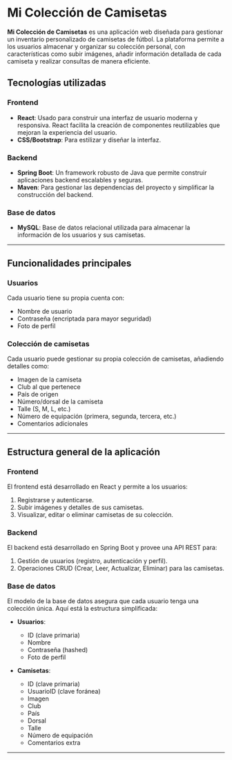 # Mi Colección de Camisetas

**Mi Colección de Camisetas** es una aplicación web diseñada para gestionar un inventario personalizado de camisetas de fútbol. La plataforma permite a los usuarios almacenar y organizar su colección personal, con características como subir imágenes, añadir información detallada de cada camiseta y realizar consultas de manera eficiente.

## Tecnologías utilizadas

### Frontend

- **React**: Usado para construir una interfaz de usuario moderna y responsiva. React facilita la creación de componentes reutilizables que mejoran la experiencia del usuario.
- **CSS/Bootstrap**: Para estilizar y diseñar la interfaz.

### Backend

- **Spring Boot**: Un framework robusto de Java que permite construir aplicaciones backend escalables y seguras.
- **Maven**: Para gestionar las dependencias del proyecto y simplificar la construcción del backend.

### Base de datos

- **MySQL**: Base de datos relacional utilizada para almacenar la información de los usuarios y sus camisetas.

---

## Funcionalidades principales

### Usuarios

Cada usuario tiene su propia cuenta con:

- Nombre de usuario
- Contraseña (encriptada para mayor seguridad)
- Foto de perfil

### Colección de camisetas

Cada usuario puede gestionar su propia colección de camisetas, añadiendo detalles como:

- Imagen de la camiseta
- Club al que pertenece
- País de origen
- Número/dorsal de la camiseta
- Talle (S, M, L, etc.)
- Número de equipación (primera, segunda, tercera, etc.)
- Comentarios adicionales

---

## Estructura general de la aplicación

### Frontend

El frontend está desarrollado en React y permite a los usuarios:

1. Registrarse y autenticarse.
2. Subir imágenes y detalles de sus camisetas.
3. Visualizar, editar o eliminar camisetas de su colección.

### Backend

El backend está desarrollado en Spring Boot y provee una API REST para:

1. Gestión de usuarios (registro, autenticación y perfil).
2. Operaciones CRUD (Crear, Leer, Actualizar, Eliminar) para las camisetas.

### Base de datos

El modelo de la base de datos asegura que cada usuario tenga una colección única. Aquí está la estructura simplificada:

- **Usuarios**:

  - ID (clave primaria)
  - Nombre
  - Contraseña (hashed)
  - Foto de perfil

- **Camisetas**:
  - ID (clave primaria)
  - UsuarioID (clave foránea)
  - Imagen
  - Club
  - País
  - Dorsal
  - Talle
  - Número de equipación
  - Comentarios extra

---
